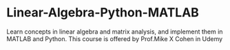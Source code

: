 # Linear-Algebra-Python-MATLAB
Learn concepts in linear algebra and matrix analysis, and implement them in MATLAB and Python.
This course is offered by Prof.Mike X Cohen in Udemy
